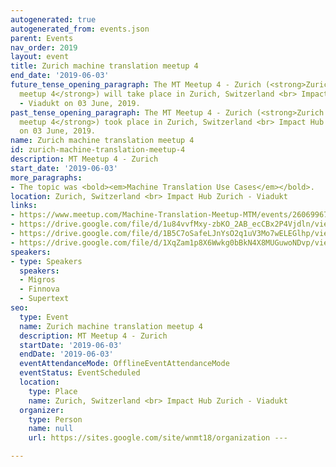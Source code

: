 ```yaml
---
autogenerated: true
autogenerated_from: events.json
parent: Events
nav_order: 2019
layout: event
title: Zurich machine translation meetup 4
end_date: '2019-06-03'
future_tense_opening_paragraph: The MT Meetup 4 - Zurich (<strong>Zurich machine translation
  meetup 4</strong>) will take place in Zurich, Switzerland <br> Impact Hub Zurich
  - Viadukt on 03 June, 2019.
past_tense_opening_paragraph: The MT Meetup 4 - Zurich (<strong>Zurich machine translation
  meetup 4</strong>) took place in Zurich, Switzerland <br> Impact Hub Zurich - Viadukt
  on 03 June, 2019.
name: Zurich machine translation meetup 4
id: zurich-machine-translation-meetup-4
description: MT Meetup 4 - Zurich
start_date: '2019-06-03'
more_paragraphs:
- The topic was <bold><em>Machine Translation Use Cases</em></bold>.
location: Zurich, Switzerland <br> Impact Hub Zurich - Viadukt
links:
- https://www.meetup.com/Machine-Translation-Meetup-MTM/events/260699678/
- https://drive.google.com/file/d/1u84vvfMxy-zbKO_2AB_ecCBx2P4Vjdln/view
- https://drive.google.com/file/d/1B5C7oSafeLJnYsO2q1uV3Mo7wELEGlhp/view
- https://drive.google.com/file/d/1XqZam1p8X6Wwkg0bBkN4X8MUGuwoNDvp/view
speakers:
- type: Speakers
  speakers:
  - Migros
  - Finnova
  - Supertext
seo:
  type: Event
  name: Zurich machine translation meetup 4
  description: MT Meetup 4 - Zurich
  startDate: '2019-06-03'
  endDate: '2019-06-03'
  eventAttendanceMode: OfflineEventAttendanceMode
  eventStatus: EventScheduled
  location:
    type: Place
    name: Zurich, Switzerland <br> Impact Hub Zurich - Viadukt
  organizer:
    type: Person
    name: null
    url: https://sites.google.com/site/wnmt18/organization ---

---
```


